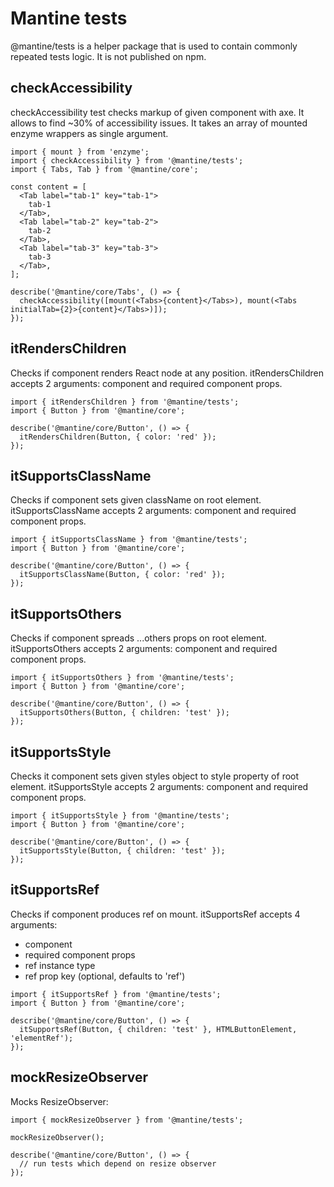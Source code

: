 # Mantine tests

@mantine/tests is a helper package that is used to contain commonly repeated tests logic. It is not published on npm.

## checkAccessibility

checkAccessibility test checks markup of given component with axe. It allows to find ~30% of accessibility issues. It takes an array of mounted enzyme wrappers as single argument.

```tsx
import { mount } from 'enzyme';
import { checkAccessibility } from '@mantine/tests';
import { Tabs, Tab } from '@mantine/core';

const content = [
  <Tab label="tab-1" key="tab-1">
    tab-1
  </Tab>,
  <Tab label="tab-2" key="tab-2">
    tab-2
  </Tab>,
  <Tab label="tab-3" key="tab-3">
    tab-3
  </Tab>,
];

describe('@mantine/core/Tabs', () => {
  checkAccessibility([mount(<Tabs>{content}</Tabs>), mount(<Tabs initialTab={2}>{content}</Tabs>)]);
});
```

## itRendersChildren

Checks if component renders React node at any position. itRendersChildren accepts 2 arguments: component and required component props.

```tsx
import { itRendersChildren } from '@mantine/tests';
import { Button } from '@mantine/core';

describe('@mantine/core/Button', () => {
  itRendersChildren(Button, { color: 'red' });
});
```

## itSupportsClassName

Checks if component sets given className on root element. itSupportsClassName accepts 2 arguments: component and required component props.

```tsx
import { itSupportsClassName } from '@mantine/tests';
import { Button } from '@mantine/core';

describe('@mantine/core/Button', () => {
  itSupportsClassName(Button, { color: 'red' });
});
```

## itSupportsOthers

Checks if component spreads ...others props on root element. itSupportsOthers accepts 2 arguments: component and required component props.

```tsx
import { itSupportsOthers } from '@mantine/tests';
import { Button } from '@mantine/core';

describe('@mantine/core/Button', () => {
  itSupportsOthers(Button, { children: 'test' });
});
```

## itSupportsStyle

Checks it component sets given styles object to style property of root element. itSupportsStyle accepts 2 arguments: component and required component props.

```tsx
import { itSupportsStyle } from '@mantine/tests';
import { Button } from '@mantine/core';

describe('@mantine/core/Button', () => {
  itSupportsStyle(Button, { children: 'test' });
});
```

## itSupportsRef

Checks if component produces ref on mount. itSupportsRef accepts 4 arguments:

- component
- required component props
- ref instance type
- ref prop key (optional, defaults to 'ref')

```tsx
import { itSupportsRef } from '@mantine/tests';
import { Button } from '@mantine/core';

describe('@mantine/core/Button', () => {
  itSupportsRef(Button, { children: 'test' }, HTMLButtonElement, 'elementRef');
});
```

## mockResizeObserver

Mocks ResizeObserver:

```tsx
import { mockResizeObserver } from '@mantine/tests';

mockResizeObserver();

describe('@mantine/core/Button', () => {
  // run tests which depend on resize observer
});
```
